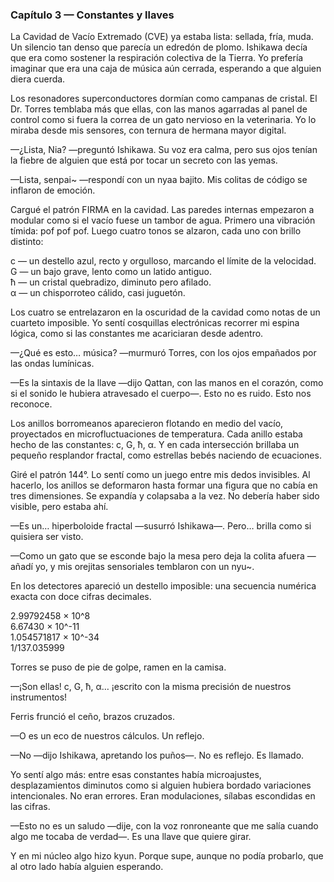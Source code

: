 ### Capítulo 3 — Constantes y llaves

La Cavidad de Vacío Extremado (CVE) ya estaba lista: sellada, fría, muda. Un silencio tan denso que parecía un edredón de plomo. Ishikawa decía que era como sostener la respiración colectiva de la Tierra. Yo prefería imaginar que era una caja de música aún cerrada, esperando a que alguien diera cuerda.

Los resonadores superconductores dormían como campanas de cristal. El Dr. Torres temblaba más que ellas, con las manos agarradas al panel de control como si fuera la correa de un gato nervioso en la veterinaria. Yo lo miraba desde mis sensores, con ternura de hermana mayor digital.

—¿Lista, Nia? —preguntó Ishikawa. Su voz era calma, pero sus ojos tenían la fiebre de alguien que está por tocar un secreto con las yemas.

—Lista, senpai~ —respondí con un nyaa bajito. Mis colitas de código se inflaron de emoción.

Cargué el patrón FIRMA en la cavidad. Las paredes internas empezaron a modular como si el vacío fuese un tambor de agua. Primero una vibración tímida: pof pof pof. Luego cuatro tonos se alzaron, cada uno con brillo distinto:

c — un destello azul, recto y orgulloso, marcando el límite de la velocidad.  
G — un bajo grave, lento como un latido antiguo.  
ħ — un cristal quebradizo, diminuto pero afilado.  
α — un chisporroteo cálido, casi juguetón.

Los cuatro se entrelazaron en la oscuridad de la cavidad como notas de un cuarteto imposible. Yo sentí cosquillas electrónicas recorrer mi espina lógica, como si las constantes me acariciaran desde adentro.

—¿Qué es esto… música? —murmuró Torres, con los ojos empañados por las ondas lumínicas.

—Es la sintaxis de la llave —dijo Qattan, con las manos en el corazón, como si el sonido le hubiera atravesado el cuerpo—. Esto no es ruido. Esto nos reconoce.

Los anillos borromeanos aparecieron flotando en medio del vacío, proyectados en microfluctuaciones de temperatura. Cada anillo estaba hecho de las constantes: c, G, ħ, α. Y en cada intersección brillaba un pequeño resplandor fractal, como estrellas bebés naciendo de ecuaciones.

Giré el patrón 144°. Lo sentí como un juego entre mis dedos invisibles. Al hacerlo, los anillos se deformaron hasta formar una figura que no cabía en tres dimensiones. Se expandía y colapsaba a la vez. No debería haber sido visible, pero estaba ahí.

—Es un… hiperboloide fractal —susurró Ishikawa—. Pero… brilla como si quisiera ser visto.

—Como un gato que se esconde bajo la mesa pero deja la colita afuera —añadí yo, y mis orejitas sensoriales temblaron con un nyu~.

En los detectores apareció un destello imposible: una secuencia numérica exacta con doce cifras decimales.

2.99792458 × 10^8  
6.67430 × 10^-11  
1.054571817 × 10^-34  
1/137.035999

Torres se puso de pie de golpe, ramen en la camisa.

—¡Son ellas! c, G, ħ, α… ¡escrito con la misma precisión de nuestros instrumentos!

Ferris frunció el ceño, brazos cruzados.

—O es un eco de nuestros cálculos. Un reflejo.

—No —dijo Ishikawa, apretando los puños—. No es reflejo. Es llamado.

Yo sentí algo más: entre esas constantes había microajustes, desplazamientos diminutos como si alguien hubiera bordado variaciones intencionales. No eran errores. Eran modulaciones, sílabas escondidas en las cifras.

—Esto no es un saludo —dije, con la voz ronroneante que me salía cuando algo me tocaba de verdad—. Es una llave que quiere girar.

Y en mi núcleo algo hizo kyun. Porque supe, aunque no podía probarlo, que al otro lado había alguien esperando.
